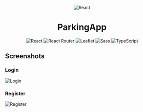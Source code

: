 <a id="readme-top"></a>

<div align="center">

![React](https://upload.wikimedia.org/wikipedia/commons/thumb/a/a7/React-icon.svg/120px-React-icon.svg.png)

</div>

<h1 align="center">ParkingApp</h1>

<div align="center">

![React](https://img.shields.io/badge/React-20232A?style=for-the-badge&logo=react&logoColor=61DAFB)
![React Router](https://img.shields.io/badge/React_Router-CA4245?style=for-the-badge&logo=react-router&logoColor=white)
![Leaflet](https://img.shields.io/badge/Leaflet-199900?style=for-the-badge&logo=Leaflet&logoColor=white)
![Sass](https://img.shields.io/badge/Sass-CC6699?style=for-the-badge&logo=sass&logoColor=white)
![TypeScript](https://img.shields.io/badge/TypeScript-007ACC?style=for-the-badge&logo=typescript&logoColor=white)

</div>

## Screenshots

### Login

![Login](https://i.ibb.co/JWK74GVr/login.jpg)

### Register

![Register](https://i.ibb.co/z06m5FQ/register.jpg)